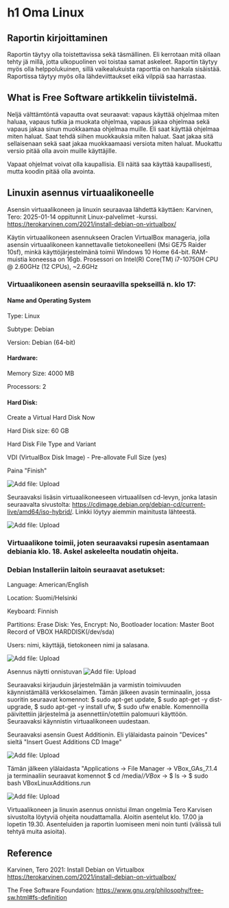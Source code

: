 # h1 Oma Linux
## Raportin kirjoittaminen

Raportin täytyy olla toistettavissa sekä täsmällinen. Eli kerrotaan mitä ollaan tehty jä millä, jotta ulkopuolinen voi toistaa samat askeleet. Raportin täytyy myös olla helppolukuinen, sillä vaikealukuista raporttia on hankala sisäistää. Raportissa täytyy myös olla lähdeviittaukset eikä vilppiä saa harrastaa.

## What is Free Software artikkelin tiivistelmä.

Neljä välttämtöntä vapautta ovat seuraavat: vapaus käyttää ohjelmaa miten haluaa, vapaus tutkia ja muokata ohjelmaa, vapaus jakaa ohjelmaa sekä vapaus jakaa sinun muokkaamaa ohjelmaa muille.
Eli saat käyttää ohjelmaa miten haluat. Saat tehdä siihen muokkauksia miten haluat. Saat jakaa sitä sellaisenaan sekä saat jakaa muokkaamaasi versiota miten haluat. Muokattu versio pitää olla avoin muille käyttäjille. 

Vapaat ohjelmat voivat olla kaupallisia. Eli näitä saa käyttää kaupallisesti, mutta koodin pitää olla avointa.

## Linuxin asennus virtuaalikoneelle

Asensin virtuaalikoneen ja linuxin seuraavaa lähdettä käyttäen: Karvinen, Tero: 2025-01-14 oppitunnit Linux-palvelimet -kurssi. https://terokarvinen.com/2021/install-debian-on-virtualbox/

Käytin virtuaalikoneen asennukseen Oraclen VirtualBox manageria, jolla asensin virtuaalikoneen kannettavalle tietokoneelleni (Msi GE75 Raider 10sf), minkä käyttöjärjestelmänä toimii Windows 10 Home 64-bit. RAM-muistia koneessa on 16gb. Prosessori on Intel(R) Core(TM) i7-10750H CPU @ 2.60GHz (12 CPUs), ~2.6GHz

### Virtuaalikoneen asensin seuraavilla spekseillä n. klo 17:

#### Name and Operating System

Type: Linux

Subtype: Debian

Version: Debian (64-bit)

#### Hardware:

Memory Size: 4000 MB

Processors: 2

#### Hard Disk: 

Create a Virtual Hard Disk Now

Hard Disk size: 60 GB

Hard Disk File Type and Variant

VDI (VirtualBox Disk Image) - Pre-allovate Full Size (yes)

Paina "Finish"

![Add file: Upload](virtuaalikone_tiedot.png)

Seuraavaksi lisäsin virtuaalikoneeseen virtuaalilsen cd-levyn, jonka latasin seuraavalta sivustolta: https://cdimage.debian.org/debian-cd/current-live/amd64/iso-hybrid/. Linkki löytyy aiemmin mainitusta lähteestä.

![Add file: Upload](iso_tiedosto.png)

### Virtuaalikone toimii, joten seuraavaksi rupesin asentamaan debiania klo. 18. Askel askeleelta noudatin ohjeita.

### Debian Installeriin laitoin seuraavat asetukset:

Language: American/English

Location: Suomi/Helsinki

Keyboard: Finnish

Partitions: Erase Disk: Yes, Encrypt: No, Bootloader location: Master Boot Record of VBOX HARDDISK(/dev/sda)

Users: nimi, käyttäjä, tietokoneen nimi ja salasana.

![Add file: Upload](debian_asennus.png)

Asennus näytti onnistuvan
![Add file: Upload](login.png)

Seuraavaksi kirjauduin järjestelmään ja varmistin toimivuuden käynnistämällä verkkoselaimen.
Tämän jälkeen avasin terminaalin, jossa suoritin seuraavat komennot: $ sudo apt-get update, $ sudo apt-get -y dist-upgrade, $ sudo apt-get -y install ufw, $ sudo ufw enable. Komennoilla päivitettiin järjestelmä ja asennettiin/otettiin palomuuri käyttöön. Seuraavaksi käynnistin virtuaalikoneen uudestaan. 

Seuraavaksi asensin Guest Additionin.
Eli ylälaidasta painoin "Devices" sieltä "Insert Guest Additions CD Image"

![Add file: Upload](vbox.png)

Tämän jälkeen ylälaidasta "Applications -> File Manager -> VBox_GAs_7.1.4 ja terminaaliin seuraavat komennot $ cd /media/*/VBox* -> $ ls -> $ sudo bash VBoxLinuxAdditions.run

![Add file: Upload](asennettu_paivitetty.png)

Virtuaalikoneen ja linuxin asennus onnistui ilman ongelmia Tero Karvisen sivustolta löytyviä ohjeita noudattamalla. Aloitin asentelut klo. 17.00 ja lopetin 19.30. Asenteluiden ja raportin luomiseen meni noin tunti (välissä tuli tehtyä muita asioita).

## Reference
Karvinen, Tero 2021: Install Debian on Virtualbox https://terokarvinen.com/2021/install-debian-on-virtualbox/

The Free Software Foundation: https://www.gnu.org/philosophy/free-sw.html#fs-definition
